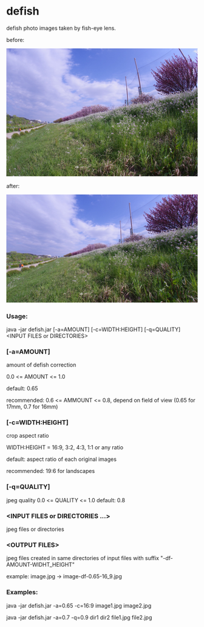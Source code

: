 # defish
defish photo images taken by fish-eye lens.

before:

<img src="https://github.com/kgotow/defish/blob/master/samples/K1032025.jpg" width="600"/>

after:

<img src="https://github.com/kgotow/defish/blob/master/samples/K1032025-df-0.65-16_9.jpg" width="600"/>

### Usage:
java -jar defish.jar [-a=AMOUNT] [-c=WIDTH:HEIGHT] [-q=QUALITY] &lt;INPUT FILES or DIRECTORIES&gt;

### [-a=AMOUNT]
amount of defish correction

0.0 <= AMOUNT <= 1.0

default: 0.65

recommended: 0.6 <= AMMOUNT <= 0.8, depend on field of view (0.65 for 17mm, 0.7 for 16mm)


  
### [-c=WIDTH:HEIGHT]
crop aspect ratio

WIDTH:HEIGHT = 16:9, 3:2, 4:3, 1:1 or any ratio

default: aspect ratio of each original images

recommended: 19:6 for landscapes
    
### [-q=QUALITY]
jpeg quality
0.0 <= QUALITY <= 1.0
default: 0.8
    
### &lt;INPUT FILES or DIRECTORIES ...&gt;
jpeg files or directories
  
### &lt;OUTPUT FILES&gt;
jpeg files created in same directories of input files with suffix "-df-AMOUNT-WIDHT_HEIGHT"

example: image.jpg -> image-df-0.65-16_9.jpg
  
### Examples:
java -jar defish.jar -a=0.65 -c=16:9 image1.jpg image2.jpg

java -jar defish.jar -a=0.7 -q=0.9 dir1 dir2 file1.jpg file2.jpg
